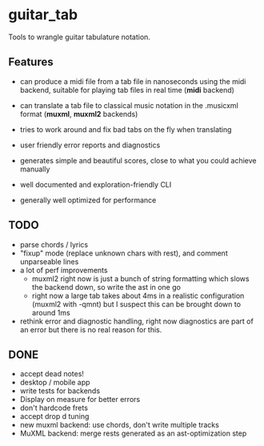 # guitar_tab
Tools to wrangle guitar tabulature notation.

## Features
- can produce a midi file from a tab file in nanoseconds using the midi backend, suitable for playing tab files in real time (**midi** backend)
- can translate a tab file to classical music notation in the .musicxml format (**muxml**, **muxml2** backends)

- tries to work around and fix bad tabs on the fly when translating
- user friendly error reports and diagnostics
- generates simple and beautiful scores, close to what you could achieve manually
- well documented and exploration-friendly CLI
- generally well optimized for performance

## TODO
- parse chords / lyrics
- "fixup" mode (replace unknown chars with rest), and comment unparseable lines
- a lot of perf improvements
    - muxml2 right now is just a bunch of string formatting which slows the backend down, so write the ast in one go
    - right now a large tab takes about 4ms in a realistic configuration (muxml2 with -qmnt) but I suspect this can be brought down to around 1ms
- rethink error and diagnostic handling, right now diagnostics are part of an error but there is no real reason for this.
## DONE

- accept dead notes!
- desktop / mobile app
- write tests for backends
- Display on measure for better errors
- don't hardcode frets
- accept drop d tuning
- new muxml backend: use chords, don't write multiple tracks
- MuXML backend: merge rests generated as an ast-optimization step
